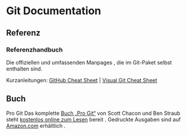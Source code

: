 # Git Documentation

## Referenz

### Referenzhandbuch

Die offiziellen und umfassenden Manpages , die im Git-Paket selbst enthalten sind.

Kurzanleitungen: [GitHub Cheat Sheet](https://github.github.com/training-kit/) | [Visual Git Cheat Sheet](https://ndpsoftware.com/git-cheatsheet.html)

## Buch

Pro Git
Das komplette [Buch „Pro Git“](https://git-scm.com/book/en/v2) von Scott Chacon und Ben Straub steht [kostenlos online zum Lesen](https://git-scm.com/book/en/v2) bereit . Gedruckte Ausgaben sind auf [Amazon.com](https://www.amazon.com/Pro-Git-Scott-Chacon/dp/1484200772?ie=UTF8&camp=1789&creative=9325&creativeASIN=1430218339&linkCode=as2&tag=git-sfconservancy-20) erhältlich .
